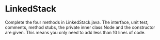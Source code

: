 # LinkedStack
Complete the four methods in LinkedStack.java. The interface, unit test, comments, method stubs, the private inner class Node and the constructor are given. This means you only need to add less than 10 lines of code.
